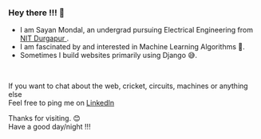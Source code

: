### Hey there !!! 👋

- I am Sayan Mondal, an undergrad pursuing Electrical Engineering from <a href="https://nitdgp.ac.in/"> NIT Durgapur </a> . <br>
- I am fascinated by and interested in Machine Learning Algorithms 🧡.<br>
- Sometimes I build websites primarily using Django 😅.
<br>

If you want to chat about the web, cricket, circuits, machines or anything else
<br>
Feel free to ping me on <a href="https://www.linkedin.com/in/sa-y-an/"> LinkedIn </a>

Thanks for visiting. 😊 <br>
Have a good day/night !!!
<!--
**sayan-mondal-tech/sayan-mondal-tech** is a ✨ _special_ ✨ repository because its `README.md` (this file) appears on your GitHub profile.

Here are some ideas to get you started:

- 🔭 I’m currently working on ...
- 🌱 I’m currently learning ...
- 👯 I’m looking to collaborate on ...
- 🤔 I’m looking for help with ...
- 💬 Ask me about ...
- 📫 How to reach me: ...
- 😄 Pronouns: ...
- ⚡ Fun fact: ...
-->
